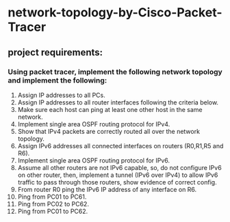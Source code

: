 # network-topology-by-Cisco-Packet-Tracer
## project requirements:
### Using packet tracer, implement the following network topology and implement the following:
1.	Assign IP addresses to all PCs.  
2.	Assign IP addresses to all router interfaces following the criteria below.  
3.	Make sure each host can ping at least one other host in the same network.  
4.	Implement single area OSPF routing protocol for IPv4.  
5.	Show that IPv4 packets are correctly routed all over the network topology.  
6.	Assign IPv6 addresses all connected interfaces on routers (R0,R1,R5 and R6).  
7.	Implement single area OSPF routing protocol for IPv6.  
8.	Assume all other routers are not IPv6 capable, so, do not configure IPv6 on other router, then, implement a tunnel (IPv6 over IPv4) to allow IPv6 traffic to pass through those routers, show evidence of correct config.  
9.	From router R0 ping the IPv6 IP address of any interface on R6.  
10.	Ping from PC01 to PC61.  
11.	Ping from PC02 to PC62.  
12.	Ping from PC01 to PC62.  
